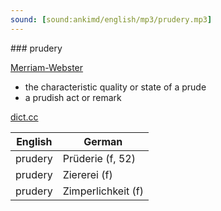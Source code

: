 ```yaml
---
sound: [sound:ankimd/english/mp3/prudery.mp3]
---
```


\### prudery

[Merriam-Webster](https://www.merriam-webster.com/dictionary/prudery)

- the characteristic quality or state of a prude
- a prudish act or remark

[dict.cc](https://www.dict.cc/prudery)

| English        | German       |
| -------------- | ------------ |
| prudery | Prüderie (f, 52) |
| prudery | Ziererei (f) |
| prudery | Zimperlichkeit (f) |
